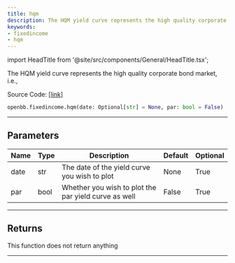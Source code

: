 ```yaml
---
title: hqm
description: The HQM yield curve represents the high quality corporate bond market, i
keywords:
- fixedincome
- hqm
---
```


import HeadTitle from '@site/src/components/General/HeadTitle.tsx';

<HeadTitle title="fixedincome.hqm - Reference | OpenBB SDK Docs" />

The HQM yield curve represents the high quality corporate bond market, i.e.,

Source Code: [[link](https://github.com/OpenBB-finance/OpenBBTerminal/tree/main/openbb_terminal/fixedincome/fred_model.py#L1007)]

```python wordwrap
openbb.fixedincome.hqm(date: Optional[str] = None, par: bool = False)
```

---

## Parameters

| Name | Type | Description | Default | Optional |
| ---- | ---- | ----------- | ------- | -------- |
| date | str | The date of the yield curve you wish to plot | None | True |
| par | bool | Whether you wish to plot the par yield curve as well | False | True |


---

## Returns

This function does not return anything

---


